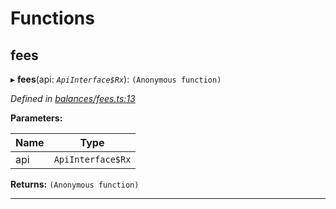 

# Functions

<a id="fees"></a>

##  fees

▸ **fees**(api: *`ApiInterface$Rx`*): `(Anonymous function)`

*Defined in [balances/fees.ts:13](https://github.com/polkadot-js/api/blob/13d3f68/packages/api-derive/src/balances/fees.ts#L13)*

**Parameters:**

| Name | Type |
| ------ | ------ |
| api | `ApiInterface$Rx` |

**Returns:** `(Anonymous function)`

___

